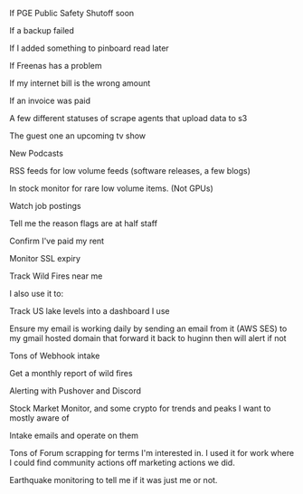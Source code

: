 If PGE Public Safety Shutoff soon

If a backup failed

If I added something to pinboard read later

If Freenas has a problem

If my internet bill is the wrong amount

If an invoice was paid

A few different statuses of scrape agents that upload data to s3

The guest one an upcoming tv show

New Podcasts

RSS feeds for low volume feeds (software releases, a few blogs)

In stock monitor for rare low volume items. (Not GPUs)

Watch job postings

Tell me the reason flags are at half staff

Confirm I've paid my rent

Monitor SSL expiry

Track Wild Fires near me

I also use it to:

Track US lake levels into a dashboard I use

Ensure my email is working daily by sending an email from it (AWS SES) to my gmail hosted domain that forward it back to huginn then will alert if not

Tons of Webhook intake

Get a monthly report of wild fires

Alerting with Pushover and Discord

Stock Market Monitor, and some crypto for trends and peaks I want to mostly aware of

Intake emails and operate on them

Tons of Forum scrapping for terms I'm interested in. I used it for work where I could find community actions off marketing actions we did.

Earthquake monitoring to tell me if it was just me or not.
